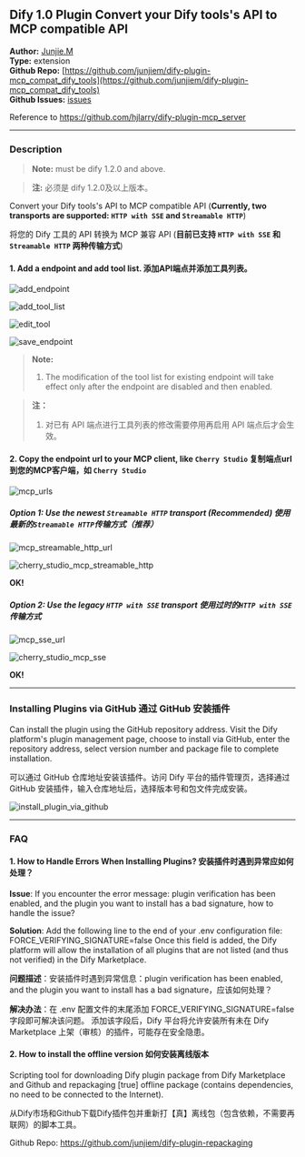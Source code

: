 ## Dify 1.0 Plugin Convert your Dify tools's API to MCP compatible API

**Author:** [Junjie.M](https://github.com/junjiem)   
**Type:** extension   
**Github Repo:** [https://github.com/junjiem/dify-plugin-mcp_compat_dify_tools](https://github.com/junjiem/dify-plugin-mcp_compat_dify_tools)   
**Github Issues:** [issues](https://github.com/junjiem/dify-plugin-mcp_compat_dify_tools/issues)  


Reference to https://github.com/hjlarry/dify-plugin-mcp_server


---


### Description

> **Note:** must be dify 1.2.0 and above.

> **注:** 必须是 dify 1.2.0及以上版本。

Convert your Dify tools's API to MCP compatible API (**Currently, two transports are supported: `HTTP with SSE` and `Streamable HTTP`**)

将您的 Dify 工具的 API 转换为 MCP 兼容 API (**目前已支持 `HTTP with SSE` 和 `Streamable HTTP` 两种传输方式**)


#### 1. Add a endpoint and add tool list. 添加API端点并添加工具列表。

![add_endpoint](./_assets/add_endpoint.png)

![add_tool_list](./_assets/add_tool_list.png)

![edit_tool](./_assets/edit_tool.png)

![save_endpoint](./_assets/save_endpoint.png)

> **Note:**
>
> 1. The modification of the tool list for existing endpoint will take effect only after the endpoint are disabled and then enabled.
> 


> **注：**
>
> 1. 对已有 API 端点进行工具列表的修改需要停用再启用 API 端点后才会生效。
> 


#### 2. Copy the endpoint url to your MCP client, like `Cherry Studio`  复制端点url到您的MCP客户端，如 `Cherry Studio`

![mcp_urls](./_assets/mcp_urls.png)


##### **Option 1:** Use the newest `Streamable HTTP` transport (**Recommended**)  使用最新的`Streamable HTTP`传输方式（**推荐**）

![mcp_streamable_http_url](./_assets/mcp_streamable_http_url.png)

![cherry_studio_mcp_streamable_http](./_assets/cherry_studio_mcp_streamable_http.png)

**OK!**


##### **Option 2:** Use the legacy `HTTP with SSE` transport  使用过时的`HTTP with SSE`传输方式

![mcp_sse_url](./_assets/mcp_sse_url.png)

![cherry_studio_mcp_sse](./_assets/cherry_studio_mcp_sse.png)

**OK!**



---



### Installing Plugins via GitHub  通过 GitHub 安装插件

Can install the plugin using the GitHub repository address. Visit the Dify platform's plugin management page, choose to install via GitHub, enter the repository address, select version number and package file to complete installation.

可以通过 GitHub 仓库地址安装该插件。访问 Dify 平台的插件管理页，选择通过 GitHub 安装插件，输入仓库地址后，选择版本号和包文件完成安装。

![install_plugin_via_github](_assets/install_plugin_via_github.png)



---



### FAQ

#### 1. How to Handle Errors When Installing Plugins? 安装插件时遇到异常应如何处理？

**Issue**: If you encounter the error message: plugin verification has been enabled, and the plugin you want to install has a bad signature, how to handle the issue?

**Solution**: Add the following line to the end of your .env configuration file: FORCE_VERIFYING_SIGNATURE=false
Once this field is added, the Dify platform will allow the installation of all plugins that are not listed (and thus not verified) in the Dify Marketplace.

**问题描述**：安装插件时遇到异常信息：plugin verification has been enabled, and the plugin you want to install has a bad signature，应该如何处理？

**解决办法**：在 .env 配置文件的末尾添加 FORCE_VERIFYING_SIGNATURE=false 字段即可解决该问题。
添加该字段后，Dify 平台将允许安装所有未在 Dify Marketplace 上架（审核）的插件，可能存在安全隐患。


#### 2. How to install the offline version 如何安装离线版本

Scripting tool for downloading Dify plugin package from Dify Marketplace and Github and repackaging [true] offline package (contains dependencies, no need to be connected to the Internet).

从Dify市场和Github下载Dify插件包并重新打【真】离线包（包含依赖，不需要再联网）的脚本工具。

Github Repo: https://github.com/junjiem/dify-plugin-repackaging

